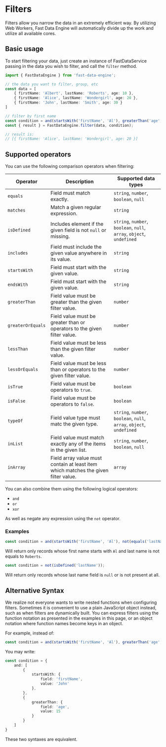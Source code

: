 

# Filters

Filters allow you narrow the data in an extremely efficient way. By utilizing Web Workers, Fast Data Engine will
automatically divide up the work and utilize all available cores.


## Basic usage

To start filtering your data, just create an instance of FastDataService passing in the data you wish to filter,
and call the `filter` method.

```ts
import { FastDataEngine } from 'fast-data-engine';

// the data you want to filter, group, etc
const data = [
    { firstName: 'Albert', lastName: 'Roberts', age: 10 },
    { firstName: 'Alice', lastName: 'Wondergirl', age: 20 },
    { firstName: 'John', lastName: 'Smith', age: 30 }
]

// filter by first name
const condition = and(startsWith('firstName', 'Al'), greaterThan('age', 15));
const { result } = FastDataEngine.filter(data, condition);

// result is:
// [{ firstName: 'Alice', lastName: 'Wondergirl', age: 20 }]
```

## Supported operators

You can use the following comparison operators when filtering:

| Operator          | Description                                                                        | Supported data types                                                  |
|-------------------|------------------------------------------------------------------------------------|-----------------------------------------------------------------------|
| `equals`          | Field must match exactly.                                                          | `string`, `number`, `boolean`, `null`                                 |
| `matches`         | Match a given regular expression.                                                  | `string`                                                              |
| `isDefined`       | Includes element if the given field is not `null` or missing.                      | `string`, `number`, `boolean`, `null`, `array`, `object`, `undefined`                                 |
 | `includes`        | Field must include the given value anywhere in its value.                          | `string`                                                              |
| `startsWith`      | Field must start with the given value.                                             | `string`                                                              |
| `endsWith`        | Field must start with the given value.                                             | `string`                                                              |
| `greaterThan`     | Field value must be greater than the given filter value.                           | `number`                                                              |
| `greaterOrEquals` | Field value must be greater than or operators to the given filter value.           | `number`                                                              |
| `lessThan`        | Field value must be less than the given filter value.                              | `number`                                                              |
| `lessOrEquals`    | Field value must be less than or operators to the given filter value.              | `number`                                                              |
| `isTrue`          | Field value must be operators to `true`.                                           | `boolean`                                                             |
| `isFalse`         | Field value must be operators to `false`.                                          | `boolean`                                                             |
| `typeOf`          | Field value type must matc the given type.                                         | `string`, `number`, `boolean`, `null`, `array`, `object`, `undefined` |
| `inList`          | Field value must match exactly any of the items in the given list.                 | `string`, `number`, `boolean`, `null`                                                                |
| `inArray`         | Field array value must contain at least item which matches the given filter value. | `array`                                                               |

You can also combine them using the following logical operators:

- `and`
- `or`
- `xor`

As well as negate any expression using the `not` operator.

### Examples

```ts
const condition = and(startsWith('firstName', 'Al'), not(equals('lastName', 'Roberts')));
```

Will return only records whose first name starts with `Al` and last name is not equals to `Roberts`.

```ts
const condition = not(isDefined('lastName'));
```

Will return only records whose last name field is `null` or is not present at all.


## Alternative Syntax

We realize not everyone wants to write nested functions when configuring filters. Sometimes it is convenient to use a 
plain JavaScript object instead, such as when filters are dynamically built. You can express filters using the function
notation as presented in the examples in this page, or an object notation where function names become keys in an object. 

For example, instead of:

```ts
const condition = and(startsWith('firstName', 'Al'), greaterThan('age', 15));
```

You may write:

```ts
const condition = {
    and: [
        {
            startsWith: {
                field: 'firstName',
                value: 'John'
            },
        },
        {
            greaterThan: {
                field: 'age',
                value: 15
            }
        }
    ]
}
```

These two syntaxes are equivalent.

